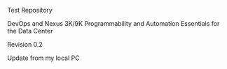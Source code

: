 Test Repository

DevOps and Nexus 3K/9K Programmability and Automation Essentials for the Data Center

Revision 0.2 

Update from my local PC
